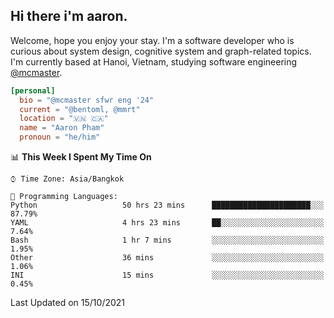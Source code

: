 <h2><b>Hi there i'm aaron. </b></h2>

Welcome, hope you enjoy your stay. I'm a software developer who is curious about system design, cognitive system and graph-related topics. I'm currently based at Hanoi, Vietnam, studying software engineering [@mcmaster](https://www.mcmaster.ca/).

```toml
[personal]
  bio = "@mcmaster sfwr eng '24"
  current = "@bentoml, @mmrt"
  location = "🇻🇳 🇨🇦"
  name = "Aaron Pham"
  pronoun = "he/him"
```
<!--<img src="https://github-readme-stats.vercel.app/api?username=aarnphm&show_icons=true&count_private=true&theme=dark" height="170"/>-->
<!--<img src="https://github-readme-stats.vercel.app/api/top-langs/?username=aarnphm&layout=compact&hide=css&theme=dark" height="170" />-->

<!--START_SECTION:waka-->
📊 **This Week I Spent My Time On** 

```text
⌚︎ Time Zone: Asia/Bangkok

💬 Programming Languages: 
Python                   50 hrs 23 mins      ██████████████████████░░░   87.79% 
YAML                     4 hrs 23 mins       ██░░░░░░░░░░░░░░░░░░░░░░░   7.64% 
Bash                     1 hr 7 mins         ░░░░░░░░░░░░░░░░░░░░░░░░░   1.95% 
Other                    36 mins             ░░░░░░░░░░░░░░░░░░░░░░░░░   1.06% 
INI                      15 mins             ░░░░░░░░░░░░░░░░░░░░░░░░░   0.45%

```


 Last Updated on 15/10/2021
<!--END_SECTION:waka-->
